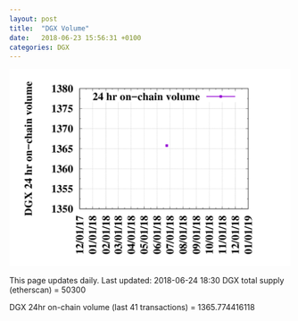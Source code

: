 ```yaml
---
layout: post
title:  "DGX Volume"
date:   2018-06-23 15:56:31 +0100
categories: DGX
---
```


![DGX volume graph](dgxvolume_scripts/out.png)


This page updates daily. Last updated:
2018-06-24 18:30
DGX total supply (etherscan) = 50300

DGX 24hr on-chain volume (last 41 transactions) = 1365.774416118

